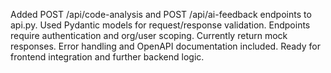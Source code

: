 Added POST /api/code-analysis and POST /api/ai-feedback endpoints to api.py. Used Pydantic models for request/response validation. Endpoints require authentication and org/user scoping. Currently return mock responses. Error handling and OpenAPI documentation included. Ready for frontend integration and further backend logic.
